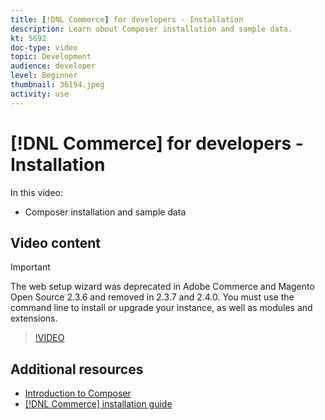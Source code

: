 ```yaml
---
title: [!DNL Commerce] for developers - Installation
description: Learn about Composer installation and sample data.
kt: 5692
doc-type: video
topic: Development
audience: developer
level: Beginner
thumbnail: 36194.jpeg
activity: use
---
```


# [!DNL Commerce] for developers - Installation

In this video:

- Composer installation and sample data

## Video content

>[!IMPORTANT]
>
>The web setup wizard was deprecated in Adobe Commerce and Magento Open Source 2.3.6 and removed in 2.3.7 and 2.4.0. You must use the command line to install or upgrade your instance, as well as modules and extensions.

>[!VIDEO](https://video.tv.adobe.com/v/36194?quality=12&learn=on)

## Additional resources

- [Introduction to Composer](https://devdocs.magento.com/guides/v2.4/extension-dev-guide/intro/intro-composer.html)
- [[!DNL Commerce] installation guide](https://devdocs.magento.com/guides/v2.4/install-gde/install-flow-diagram.html)
